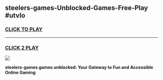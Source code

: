 
## steelers-games-Unblocked-Games-Free-Play #utvlo
<h3>
<a href="https://us.freeplayer.one?title=steelers-games&ref=9M">CLICK TO PLAY</a></h3>
<hr>

<h3>
<a href="https://us.freeplayer.one?title=steelers-games&ref=9M">CLICK 2 PLAY</a>
  
</h3>

<a href="https://us.freeplayer.one?title=steelers-games&ref=9M"><img src="https://clearcache.store/games.png"></a>


**steelers-games games unblocked: Your Gateway to Fun and Accessible Online Gaming**
